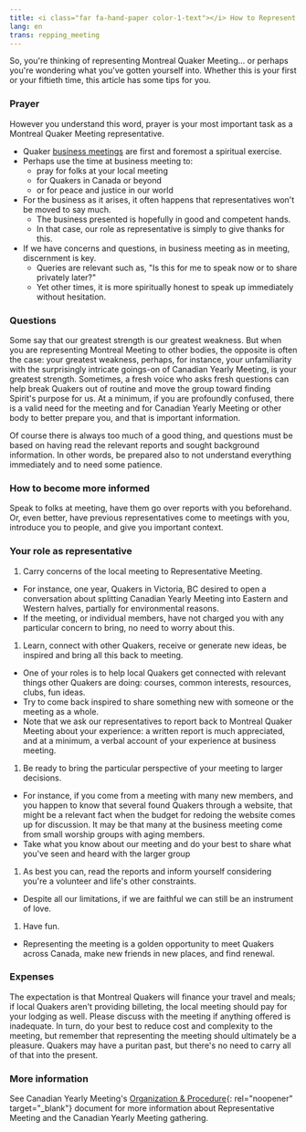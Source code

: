 ```yaml
---
title: <i class="far fa-hand-paper color-1-text"></i> How to Represent Meeting
lang: en
trans: repping_meeting
---
```

So, you're thinking of representing Montreal Quaker Meeting... or perhaps you're wondering what you've gotten yourself into. Whether this is your first or your fiftieth time, this article has some tips for you.

### Prayer
However you understand this word, prayer is your most important task as a Montreal Quaker Meeting representative. 
* Quaker [business meetings](/new_attender/business) are first and foremost a spiritual exercise. 
* Perhaps use the time at business meeting to:
  * pray for folks at your local meeting
  * for Quakers in Canada or beyond
  * or for peace and justice in our world
* For the business as it arises, it often happens that representatives won't be moved to say much.
  * The business presented is hopefully in good and competent hands. 
  * In that case, our role as representative is simply to give thanks for this. 
* If we have concerns and questions, in business meeting as in meeting, discernment is key. 
  * Queries are relevant such as, "Is this for me to speak now or to share privately later?" 
  * Yet other times, it is more spiritually honest to speak up immediately without hesitation.

### Questions
Some say that our greatest strength is our greatest weakness. But when you are representing Montreal Meeting to other bodies, the opposite is often the case: your greatest weakness, perhaps, for instance, your unfamiliarity with the surprisingly intricate goings-on of Canadian Yearly Meeting, is your greatest strength. Sometimes, a fresh voice who asks fresh questions can help break Quakers out of routine and move the group toward finding Spirit's purpose for us. At a minimum, if you are profoundly confused, there is a valid need for the meeting and for Canadian Yearly Meeting or other body to better prepare you, and that is important information.

Of course there is always too much of a good thing, and questions must be based on having read the relevant reports and sought background information. In other words, be prepared also to not understand everything immediately and to need some patience.

### How to become more informed
Speak to folks at meeting, have them go over reports with you beforehand. Or, even better, have previous representatives come to meetings with you, introduce you to people, and give you important context.

### Your role as representative
1. Carry concerns of the local meeting to Representative Meeting.
  * For instance, one year, Quakers in Victoria, BC desired to open a conversation about splitting Canadian Yearly Meeting into Eastern and Western halves, partially for environmental reasons.
  * If the meeting, or individual members, have not charged you with any particular concern to bring, no need to worry about this.
1. Learn, connect with other Quakers, receive or generate new ideas, be inspired and bring all this back to meeting.
  * One of your roles is to help local Quakers get connected with relevant things other Quakers are doing: courses, common interests, resources, clubs, fun ideas.
  * Try to come back inspired to share something new with someone or the meeting as a whole.
  * Note that we ask our representatives to report back to Montreal Quaker Meeting about your experience: a written report is much appreciated, and at a minimum, a verbal account of your experience at business meeting.
1. Be ready to bring the particular perspective of your meeting to larger decisions.
  * For instance, if you come from a meeting with many new members, and you happen to know that several found Quakers through a website, that might be a relevant fact when the budget for redoing the website comes up for discussion. It may be that many at the business meeting come from small worship groups with aging members.
  * Take what you know about our meeting and do your best to share what you've seen and heard with the larger group
1. As best you can, read the reports and inform yourself considering you're a volunteer and life's other constraints.
  * Despite all our limitations, if we are faithful we can still be an instrument of love.
1. Have fun.
  * Representing the meeting is a golden opportunity to meet Quakers across Canada, make new friends in new places, and find renewal.

### Expenses
The expectation is that Montreal Quakers will finance your travel and meals; if local Quakers aren't providing billeting, the local meeting should pay for your lodging as well. Please discuss with the meeting if anything offered is inadequate. In turn, do your best to reduce cost and complexity to the meeting, but remember that representing the meeting should ultimately be a pleasure. Quakers may have a puritan past, but there's no need to carry all of that into the present.

### More information
See Canadian Yearly Meeting's [Organization & Procedure](https://quaker.ca/resources/organization-and-procedure/){: rel="noopener" target="_blank"} document for more information about Representative Meeting and the Canadian Yearly Meeting gathering.
